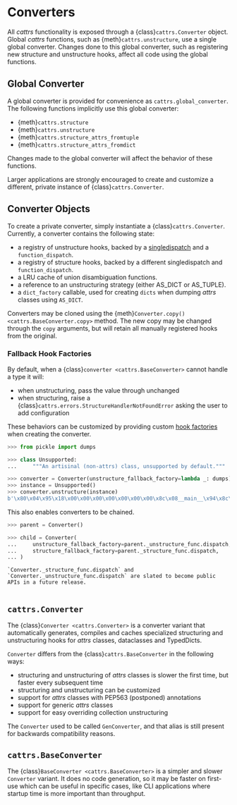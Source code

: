 # Converters

All _cattrs_ functionality is exposed through a {class}`cattrs.Converter` object.
Global _cattrs_ functions, such as {meth}`cattrs.unstructure`, use a single global converter.
Changes done to this global converter, such as registering new structure and unstructure hooks, affect all code using the global functions.

## Global Converter

A global converter is provided for convenience as `cattrs.global_converter`.
The following functions implicitly use this global converter:

- {meth}`cattrs.structure`
- {meth}`cattrs.unstructure`
- {meth}`cattrs.structure_attrs_fromtuple`
- {meth}`cattrs.structure_attrs_fromdict`

Changes made to the global converter will affect the behavior of these functions.

Larger applications are strongly encouraged to create and customize a different, private instance of {class}`cattrs.Converter`.

## Converter Objects

To create a private converter, simply instantiate a {class}`cattrs.Converter`.
Currently, a converter contains the following state:

- a registry of unstructure hooks, backed by a [singledispatch](https://docs.python.org/3/library/functools.html#functools.singledispatch) and a `function_dispatch`.
- a registry of structure hooks, backed by a different singledispatch and `function_dispatch`.
- a LRU cache of union disambiguation functions.
- a reference to an unstructuring strategy (either AS_DICT or AS_TUPLE).
- a `dict_factory` callable, used for creating `dicts` when dumping _attrs_ classes using `AS_DICT`.

Converters may be cloned using the {meth}`Converter.copy() <cattrs.BaseConverter.copy>` method.
The new copy may be changed through the `copy` arguments, but will retain all manually registered hooks from the original.

### Fallback Hook Factories

By default, when a {class}`converter <cattrs.BaseConverter>` cannot handle a type it will:

* when unstructuring, pass the value through unchanged
* when structuring, raise a {class}`cattrs.errors.StructureHandlerNotFoundError` asking the user to add configuration

These behaviors can be customized by providing custom [hook factories](usage.md#using-factory-hooks) when creating the converter.

```python
>>> from pickle import dumps

>>> class Unsupported:
...     """An artisinal (non-attrs) class, unsupported by default."""

>>> converter = Converter(unstructure_fallback_factory=lambda _: dumps)
>>> instance = Unsupported()
>>> converter.unstructure(instance)
b'\x80\x04\x95\x18\x00\x00\x00\x00\x00\x00\x00\x8c\x08__main__\x94\x8c\x04Test\x94\x93\x94)\x81\x94.'
```

This also enables converters to be chained.

```python
>>> parent = Converter()

>>> child = Converter(
...     unstructure_fallback_factory=parent._unstructure_func.dispatch, 
...     structure_fallback_factory=parent._structure_func.dispatch,
... )
```

```{note}
`Converter._structure_func.dispatch` and `Converter._unstructure_func.dispatch` are slated to become public APIs in a future release.
```

```{versionadded} 23.2.0

```

## `cattrs.Converter`

The {class}`Converter <cattrs.Converter>` is a converter variant that automatically generates, compiles and caches specialized structuring and unstructuring hooks for _attrs_ classes, dataclasses and TypedDicts.

`Converter` differs from the {class}`cattrs.BaseConverter` in the following ways:

- structuring and unstructuring of _attrs_ classes is slower the first time, but faster every subsequent time
- structuring and unstructuring can be customized
- support for _attrs_ classes with PEP563 (postponed) annotations
- support for generic _attrs_ classes
- support for easy overriding collection unstructuring

The `Converter` used to be called `GenConverter`, and that alias is still present for backwards compatibility reasons.

## `cattrs.BaseConverter`

The {class}`BaseConverter <cattrs.BaseConverter>` is a simpler and slower `Converter` variant.
It does no code generation, so it may be faster on first-use which can be useful in specific cases, like CLI applications where startup time is more important than throughput.

